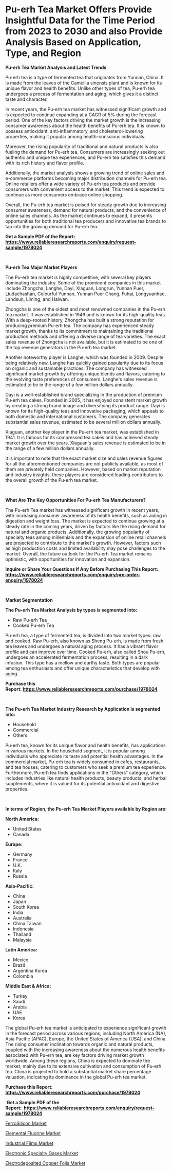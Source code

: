 <p><h1>Pu-erh Tea Market Offers Provide Insightful Data for the Time Period from 2023 to 2030 and also Provide Analysis Based on Application, Type, and Region</h1></p><p><strong>Pu-erh Tea Market Analysis and Latest Trends</strong></p>
<p><p>Pu-erh tea is a type of fermented tea that originates from Yunnan, China. It is made from the leaves of the Camellia sinensis plant and is known for its unique flavor and health benefits. Unlike other types of tea, Pu-erh tea undergoes a process of fermentation and aging, which gives it a distinct taste and character.</p><p>In recent years, the Pu-erh tea market has witnessed significant growth and is expected to continue expanding at a CAGR of 5% during the forecast period. One of the key factors driving the market growth is the increasing consumer awareness about the health benefits of Pu-erh tea. It is known to possess antioxidant, anti-inflammatory, and cholesterol-lowering properties, making it popular among health-conscious individuals.</p><p>Moreover, the rising popularity of traditional and natural products is also fueling the demand for Pu-erh tea. Consumers are increasingly seeking out authentic and unique tea experiences, and Pu-erh tea satisfies this demand with its rich history and flavor profile.</p><p>Additionally, the market analysis shows a growing trend of online sales and e-commerce platforms becoming major distribution channels for Pu-erh tea. Online retailers offer a wide variety of Pu-erh tea products and provide consumers with convenient access to the market. This trend is expected to continue as more consumers embrace online shopping.</p><p>Overall, the Pu-erh tea market is poised for steady growth due to increasing consumer awareness, demand for natural products, and the convenience of online sales channels. As the market continues to expand, it presents opportunities for both traditional tea producers and innovative tea brands to tap into the growing demand for Pu-erh tea.</p></p>
<p><strong>Get a Sample PDF of the Report:&nbsp; <a href="https://www.reliableresearchreports.com/enquiry/request-sample/1978024">https://www.reliableresearchreports.com/enquiry/request-sample/1978024</a></strong></p>
<p>&nbsp;</p>
<p><strong>Pu-erh Tea Major Market Players</strong></p>
<p><p>The Pu-erh tea market is highly competitive, with several key players dominating the industry. Some of the prominent companies in this market include Zhongcha, Langhe, Dayi, Xiaguan, Longrun, Yunnan Puer, Liudachashan, Colourful Yunnan, Yunnan Puer Chang, Fuhai, Longyuanhao, Landsun, Liming, and Haiwan.</p><p>Zhongcha is one of the oldest and most renowned companies in the Pu-erh tea market. It was established in 1949 and is known for its high-quality teas. With a deep-rooted history, Zhongcha has built a strong reputation for producing premium Pu-erh tea. The company has experienced steady market growth, thanks to its commitment to maintaining the traditional production methods and offering a diverse range of tea varieties. The exact sales revenue of Zhongcha is not available, but it is estimated to be one of the top revenue generators in the Pu-erh tea market.</p><p>Another noteworthy player is Langhe, which was founded in 2009. Despite being relatively new, Langhe has quickly gained popularity due to its focus on organic and sustainable practices. The company has witnessed significant market growth by offering unique blends and flavors, catering to the evolving taste preferences of consumers. Langhe's sales revenue is estimated to be in the range of a few million dollars annually.</p><p>Dayi is a well-established brand specializing in the production of premium Pu-erh tea cakes. Founded in 2005, it has enjoyed consistent market growth by creating a strong brand image and diversifying its product range. Dayi is known for its high-quality teas and innovative packaging, which appeals to both domestic and international customers. The company generates substantial sales revenue, estimated to be several million dollars annually.</p><p>Xiaguan, another key player in the Pu-erh tea market, was established in 1941. It is famous for its compressed tea cakes and has achieved steady market growth over the years. Xiaguan's sales revenue is estimated to be in the range of a few million dollars annually.</p><p>It is important to note that the exact market size and sales revenue figures for all the aforementioned companies are not publicly available, as most of them are privately held companies. However, based on market reputation and industry insights, these players are considered leading contributors to the overall growth of the Pu-erh tea market.</p></p>
<p>&nbsp;</p>
<p><strong>What Are The Key Opportunities For Pu-erh Tea Manufacturers?</strong></p>
<p><p>The Pu-erh Tea market has witnessed significant growth in recent years, with increasing consumer awareness of its health benefits, such as aiding in digestion and weight loss. The market is expected to continue growing at a steady rate in the coming years, driven by factors like the rising demand for natural and organic products. Additionally, the growing popularity of specialty teas among millennials and the expansion of online retail channels are projected to contribute to the market's growth. However, factors such as high production costs and limited availability may pose challenges to the market. Overall, the future outlook for the Pu-erh Tea market remains optimistic, with opportunities for innovation and expansion.</p></p>
<p><strong>Inquire or Share Your Questions If Any Before Purchasing This Report: <a href="https://www.reliableresearchreports.com/enquiry/pre-order-enquiry/1978024">https://www.reliableresearchreports.com/enquiry/pre-order-enquiry/1978024</a></strong></p>
<p>&nbsp;</p>
<p><strong>Market Segmentation</strong></p>
<p><strong>The Pu-erh Tea Market Analysis by types is segmented into:</strong></p>
<p><ul><li>Raw Pu-erh Tea</li><li>Cooked Pu-erh Tea</li></ul></p>
<p><p>Pu-erh tea, a type of fermented tea, is divided into two market types: raw and cooked. Raw Pu-erh, also known as Sheng Pu-erh, is made from fresh tea leaves and undergoes a natural aging process. It has a vibrant flavor profile and can improve over time. Cooked Pu-erh, also called Shou Pu-erh, undergoes an accelerated fermentation process, resulting in a dark infusion. This type has a mellow and earthy taste. Both types are popular among tea enthusiasts and offer unique characteristics that develop with aging.</p></p>
<p><strong>Purchase this Report:&nbsp;<a href="https://www.reliableresearchreports.com/purchase/1978024">https://www.reliableresearchreports.com/purchase/1978024</a></strong></p>
<p>&nbsp;</p>
<p><strong>The Pu-erh Tea Market Industry Research by Application is segmented into:</strong></p>
<p><ul><li>Household</li><li>Commercial</li><li>Others</li></ul></p>
<p><p>Pu-erh tea, known for its unique flavor and health benefits, has applications in various markets. In the household segment, it is popular among individuals who appreciate its taste and potential health advantages. In the commercial market, Pu-erh tea is widely consumed in cafes, restaurants, and tea houses, catering to customers who seek a premium tea experience. Furthermore, Pu-erh tea finds applications in the "Others" category, which includes industries like natural health products, beauty products, and herbal supplements, where it is valued for its potential antioxidant and digestive properties.</p></p>
<p>&nbsp;</p>
<p><strong>In terms of Region, the Pu-erh Tea Market Players available by Region are:</strong></p>
<p>
    <p> <strong> North America: </strong>
        <ul>
            <li>United States</li>
            <li>Canada</li>
        </ul>
        </p> 
    <p> <strong> Europe: </strong>
        <ul>
            <li>Germany</li>
            <li>France</li>
            <li>U.K.</li>
            <li>Italy</li>
            <li>Russia</li>
        </ul>
        </p> 
    <p> <strong> Asia-Pacific: </strong>
        <ul>
            <li>China</li>
            <li>Japan</li>
            <li>South Korea</li>
            <li>India</li>
            <li>Australia</li>
            <li>China Taiwan</li>
            <li>Indonesia</li>
            <li>Thailand</li>
            <li>Malaysia</li>
        </ul>
        </p> 
    <p> <strong> Latin America: </strong>
        <ul>
            <li>Mexico</li>
            <li>Brazil</li>
            <li>Argentina Korea</li>
            <li>Colombia</li>
        </ul>
        </p> 
    <p> <strong> Middle East & Africa: </strong>
        <ul>
            <li>Turkey</li>
            <li>Saudi</li>
            <li>Arabia</li>
            <li>UAE</li>
            <li>Korea</li>
        </ul>
    </p>
    </p>
<p><p>The global Pu-erh tea market is anticipated to experience significant growth in the forecast period across various regions, including North America (NA), Asia Pacific (APAC), Europe, the United States of America (USA), and China. The rising consumer inclination towards organic and natural products, coupled with the increasing awareness about the numerous health benefits associated with Pu-erh tea, are key factors driving market growth worldwide. Among these regions, China is expected to dominate the market, mainly due to its extensive cultivation and consumption of Pu-erh tea. China is projected to hold a substantial market share percentage valuation, indicating its dominance in the global Pu-erh tea market.</p></p>
<p><strong>Purchase this Report: <a href="https://www.reliableresearchreports.com/purchase/1978024">https://www.reliableresearchreports.com/purchase/1978024</a></strong></p>
<p>&nbsp;<strong>Get a Sample PDF of the Report:&nbsp;&nbsp;<a href="https://www.reliableresearchreports.com/enquiry/request-sample/1978024">https://www.reliableresearchreports.com/enquiry/request-sample/1978024</a></strong></p>
<p><strong></strong></p>
<p><p><a href="https://medium.com/@maxinefeest1904/ferrosilicon-nbsp-market-focuses-on-market-share-size-and-projected-forecast-till-2030-85470c391495">FerroSilicon Market</a></p><p><a href="https://medium.com/@janbogisich/elemental-fluorine-market-insight-market-trends-growth-forecasted-from-2023-to-2030-220c28ae231c">Elemental Fluorine Market</a></p><p><a href="https://medium.com/@jenniebrown07/industrial-films-market-the-key-to-successful-business-strategy-forecast-till-2030-5909e0c16597">Industrial Films Market</a></p><p><a href="https://medium.com/@graycehuels/decoding-electronic-specialty-gases-market-metrics-market-share-trends-and-growth-patterns-9b77f14c9d7b">Electronic Specialty Gases Market</a></p><p><a href="https://medium.com/@cullenblick/electrodeposited-copper-foils-market-outlook-industry-overview-and-forecast-2023-to-2030-3acb669c115e">Electrodeposited Copper Foils Market</a></p></p>